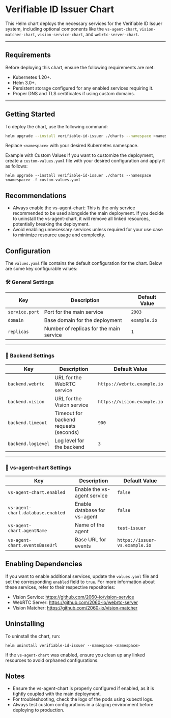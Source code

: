 # Verifiable ID Issuer Chart

This Helm chart deploys the necessary services for the Verifiable ID Issuer system, including optional components like the `vs-agent-chart`, `vision-matcher-chart`, `vision-service-chart`, and `webrtc-server-chart`.

---

## Requirements

Before deploying this chart, ensure the following requirements are met:

- Kubernetes 1.20+.
- Helm 3.0+.
- Persistent storage configured for any enabled services requiring it.
- Proper DNS and TLS certificates if using custom domains.

---

## Getting Started

To deploy the chart, use the following command:

```bash
helm upgrade --install verifiable-id-issuer ./charts --namespace <namespace> --create-namespace
```

Replace `<namespace>` with your desired Kubernetes namespace.

Example with Custom Values
If you want to customize the deployment, create a `custom-values.yaml` file with your desired configuration and apply it as follows:

```
helm upgrade --install verifiable-id-issuer ./charts --namespace <namespace> -f custom-values.yaml
```

## Recommendations
- Always enable the vs-agent-chart: This is the only service recommended to be used alongside the main deployment. If you decide to uninstall the vs-agent-chart, it will remove all linked resources, potentially breaking the deployment.
- Avoid enabling unnecessary services unless required for your use case to minimize resource usage and complexity.

## Configuration
The `values.yaml` file contains the default configuration for the chart. Below are some key configurable values:

### 🛠 General Settings

| Key            | Description                             | Default Value |
| -------------- | --------------------------------------- | ------------- |
| `service.port` | Port for the main service               | `2903`        |
| `domain`       | Base domain for the deployment          | `example.io`  |
| `replicas`     | Number of replicas for the main service | `1`           |

---

### 🔧 Backend Settings

| Key                | Description                            | Default Value               |
| ------------------ | -------------------------------------- | --------------------------- |
| `backend.webrtc`   | URL for the WebRTC service             | `https://webrtc.example.io` |
| `backend.vision`   | URL for the Vision service             | `https://vision.example.io` |
| `backend.timeout`  | Timeout for backend requests (seconds) | `900`                       |
| `backend.logLevel` | Log level for the backend              | `3`                         |

---

### 🤖 vs-agent-chart Settings

| Key                               | Description                  | Default Value                       |
| --------------------------------- | ---------------------------- | ----------------------------------- |
| `vs-agent-chart.enabled`          | Enable the vs-agent service  | `false`                             |
| `vs-agent-chart.database.enabled` | Enable database for vs-agent | `false`                             |
| `vs-agent-chart.agentName`        | Name of the agent            | `test-issuer`                       |
| `vs-agent-chart.eventsBaseUrl`    | Base URL for events          | `https://issuer-vs.example.io` |

## Enabling Dependencies
If you want to enable additional services, update the `values.yaml` file and set the corresponding `enabled` field to `true`. For more information about these services, refer to their respective repositories:

- Vision Service: https://github.com/2060-io/vision-service
- WebRTC Server: https://github.com/2060-io/webrtc-server
- Vision Matcher: https://github.com/2060-io/vision-matcher


## Uninstalling
To uninstall the chart, run:
```
helm uninstall verifiable-id-issuer --namespace <namespace>
```

If the `vs-agent-chart` was enabled, ensure you clean up any linked resources to avoid orphaned configurations.

## Notes
- Ensure the vs-agent-chart is properly configured if enabled, as it is tightly coupled with the main deployment.
- For troubleshooting, check the logs of the pods using kubectl logs.
- Always test custom configurations in a staging environment before deploying to production.
